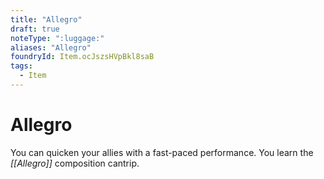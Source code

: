 ```yaml
---
title: "Allegro"
draft: true
noteType: ":luggage:"
aliases: "Allegro"
foundryId: Item.ocJszsHVpBkl8saB
tags:
  - Item
---
```


# Allegro

You can quicken your allies with a fast-paced performance. You learn the _[[Allegro]]_ composition cantrip.
